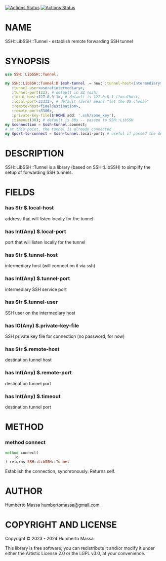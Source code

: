 [![Actions Status](https://github.com/massa/SSH-LibSSH-Tunnel/actions/workflows/linux.yml/badge.svg)](https://github.com/massa/SSH-LibSSH-Tunnel/actions) [![Actions Status](https://github.com/massa/SSH-LibSSH-Tunnel/actions/workflows/macos.yml/badge.svg)](https://github.com/massa/SSH-LibSSH-Tunnel/actions)

NAME
====

SSH::LibSSH::Tunnel - establish remote forwarding SSH tunnel

SYNOPSIS
========

```raku
use SSH::LibSSH::Tunnel;

my SSH::LibSSH::Tunnel:D $ssh-tunnel .= new: :tunnel-host<intermediary>,
   :tunnel-user<useratintermediary>,
   :tunnel-port(22), # default is 22 (ssh)
   :local-host<127.0.0.1>, # default is 127.0.0.1 (localhost)
   :local-port<33333>, # default (zero) means "let the OS choose"
   :remote-host<finaldestination>,
   :remote-port<3306>,
   :private-key-file($*HOME.add: '.ssh/some_key'),
   :timeout(30); # default is 30s -- passed to SSH::LibSSH
my $connection = $ssh-tunnel.connect;
# at this point, the tunnel is already connected
my $port-to-connect = $ssh-tunnel.local-port; # useful if passed the default
```

DESCRIPTION
===========

SSH::LibSSH::Tunnel is a library (based on SSH::LibSSH) to simplify the setup of forwarding SSH tunnels.

FIELDS
======

### has Str $.local-host

address that will listen locally for the tunnel

### has Int(Any) $.local-port

port that will listen locally for the tunnel

### has Str $.tunnel-host

intermediary host (will connect on it via ssh)

### has Int(Any) $.tunnel-port

intermediary SSH service port

### has Str $.tunnel-user

SSH user on the intermediary host

### has IO(Any) $.private-key-file

SSH private key file for connection (no password, for now)

### has Str $.remote-host

destination tunnel host

### has Int(Any) $.remote-port

destination tunnel port

### has Int(Any) $.timeout

destination tunnel port

METHOD
======

### method connect

```raku
method connect(
    |c
) returns SSH::LibSSH::Tunnel
```

Establish the connection, synchronously. Returns self.

AUTHOR
======

Humberto Massa <humbertomassa@gmail.com>

COPYRIGHT AND LICENSE
=====================

Copyright © 2023 - 2024 Humberto Massa

This library is free software; you can redistribute it and/or modify it under either the Artistic License 2.0 or the LGPL v3.0, at your convenience.

